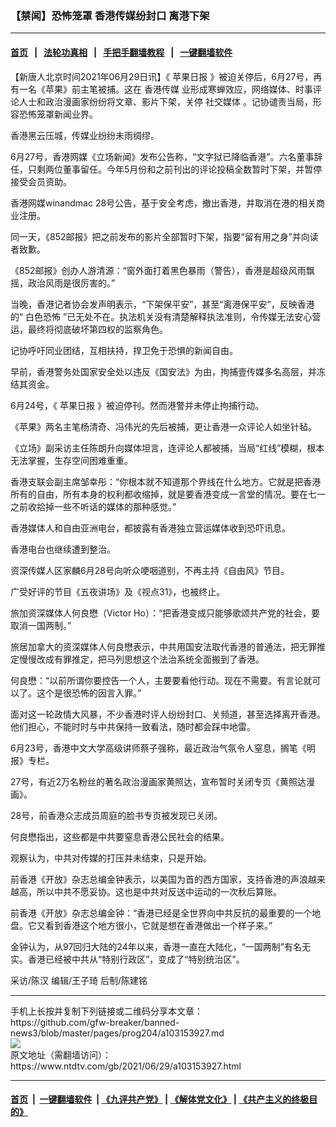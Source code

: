 ### 【禁闻】恐怖笼罩 香港传媒纷封口 离港下架
------------------------

#### [首页](https://github.com/gfw-breaker/banned-news3/blob/master/README.md) &nbsp;&nbsp;|&nbsp;&nbsp; [法轮功真相](https://github.com/begood0513/basic/blob/master/README.md)  &nbsp;&nbsp;|&nbsp;&nbsp; [手把手翻墙教程](https://github.com/gfw-breaker/guides/wiki)  &nbsp;&nbsp;|&nbsp;&nbsp; [一键翻墙软件](https://github.com/gfw-breaker/nogfw/blob/master/README.md)  



<div><div class="post_content" itemprop="articleBody">
 <p>
  【新唐人北京时间2021年06月29日讯】《
  <ok href="https://www.ntdtv.com/gb/苹果日报.htm">
   苹果日报
  </ok>
  》被迫关停后，6月27号，再有一名《苹果》前主笔被捕。这在
  <ok href="https://www.ntdtv.com/gb/香港传媒.htm">
   香港传媒
  </ok>
  业形成寒蝉效应，网络媒体、时事评论人士和政治漫画家纷纷将文章、影片下架，关停
  <ok href="https://www.ntdtv.com/gb/社交媒体.htm">
   社交媒体
  </ok>
  。记协谴责当局，形容恐怖笼罩新闻业界。
 </p>
 <p>
  香港黑云压城，传媒业纷纷未雨绸缪。
 </p>
 <p>
  6月27号，香港网媒《立场新闻》发布公告称，“文字狱已降临香港”。六名董事辞任，只剩两位董事留任。今年5月份和之前刊出的评论投稿全数暂时下架，并暂停接受会员资助。
 </p>
 <p>
  香港网媒winandmac 28号公告，基于安全考虑，撤出香港，并取消在港的相关商业注册。
 </p>
 <p>
  同一天，《852邮报》把之前发布的影片全部暂时下架，指要“留有用之身”并向读者致歉。
 </p>
 <p>
  《852邮报》创办人游清源：“窗外面打着黑色暴雨（警告），香港是超级风雨飘摇，政治风雨是很厉害的。”
 </p>
 <p>
  当晚，香港记者协会发声明表示，“下架保平安”，甚至“离港保平安”，反映香港的“
  <ok href="https://www.ntdtv.com/gb/白色恐怖.htm">
   白色恐怖
  </ok>
  ”已无处不在。执法机关没有清楚解释执法准则，令传媒无法安心营运，最终将彻底破坏第四权的监察角色。
 </p>
 <p>
  记协呼吁同业团结，互相扶持，捍卫免于恐惧的新闻自由。
 </p>
 <p>
  早前，香港警务处国家安全处以违反《国安法》为由，拘捕壹传媒多名高层，并冻结其资金。
 </p>
 <p>
  6月24号，《
  <ok href="https://www.ntdtv.com/gb/苹果日报.htm">
   苹果日报
  </ok>
  》被迫停刊。然而港警并未停止拘捕行动。
 </p>
 <p>
  《苹果》两名主笔杨清奇、冯伟光的先后被捕，更让香港一众评论人如坐针毡。
 </p>
 <p>
  《立场》副采访主任陈朗升向媒体坦言，连评论人都被捕，当局“红线”模糊，根本无法掌握，生存空间困难重重。
 </p>
 <p>
  香港支联会副主席邹幸彤：“你根本就不知道那个界线在什么地方。它就是把香港所有的自由，所有本身的权利都收缩掉，就是要香港变成一言堂的情况。要在七一之前收拾掉一些不听话的媒体的那种感觉。”
 </p>
 <p>
  香港媒体人和自由亚洲电台，都披露有香港独立营运媒体收到恐吓讯息。
 </p>
 <p>
  香港电台也继续遭到整治。
 </p>
 <p>
  资深传媒人区家麟6月28号向听众哽咽道别，不再主持《自由风》节目。
 </p>
 <p>
  广受好评的节目《五夜讲场》及《视点31》，也被终止。
 </p>
 <p>
  旅加资深媒体人何良懋（Victor Ho）：“把香港变成只能够歌颂共产党的社会，要取消一国两制。”
 </p>
 <p>
  旅居加拿大的资深媒体人何良懋表示，中共用国安法取代香港的普通法，把无罪推定慢慢改成有罪推定，把马列思想这个法治系统全面搬到了香港。
 </p>
 <p>
  何良懋：“以前所谓你要控告一个人，主要要看他行动。现在不需要。有言论就可以了。这个是很恐怖的因言入罪。”
 </p>
 <p>
  面对这一轮政情大风暴，不少香港时评人纷纷封口、关频道，甚至选择离开香港。他们担心，不能时时与中共保持一致看法，随时都会踩中地雷。
 </p>
 <p>
  6月23号，香港中文大学高级讲师蔡子强称，最近政治气氛令人窒息，搁笔《明报》专栏。
 </p>
 <p>
  27号，有近2万名粉丝的著名政治漫画家黄照达，宣布暂时关闭专页《黄照达漫画》。
 </p>
 <p>
  28号，前香港众志成员周庭的脸书专页被发现已关闭。
 </p>
 <p>
  何良懋指出，这些都是中共要窒息香港公民社会的结果。
 </p>
 <p>
  观察认为，中共对传媒的打压并未结束，只是开始。
 </p>
 <p>
  前香港《开放》杂志总编金钟表示，以美国为首的西方国家，支持香港的声浪越来越高，所以中共不愿妥协。这也是中共对反送中运动的一次秋后算账。
 </p>
 <p>
  前香港《开放》杂志总编金钟：“香港已经是全世界向中共反抗的最重要的一个地盘。它又看到香港这个地方很小，它就是想在香港做出一个样子来。”
 </p>
 <p>
  金钟认为，从97回归大陆的24年以来，香港一直在大陆化，“一国两制”有名无实。香港已经被中共从“特别行政区”，变成了“特别统治区”。
 </p>
 <p>
  采访/陈汉 编辑/王子琦 后制/陈建铭
 </p>
 <div class="single_ad">
 </div>
</div>
</div>
<hr/>
手机上长按并复制下列链接或二维码分享本文章：<br/>
https://github.com/gfw-breaker/banned-news3/blob/master/pages/prog204/a103153927.md <br/>
<a href='https://github.com/gfw-breaker/banned-news3/blob/master/pages/prog204/a103153927.md'><img src='https://github.com/gfw-breaker/banned-news3/blob/master/pages/prog204/a103153927.md.png'/></a> <br/>
原文地址（需翻墙访问）：https://www.ntdtv.com/gb/2021/06/29/a103153927.html


------------------------
#### [首页](https://github.com/gfw-breaker/banned-news3/blob/master/README.md) &nbsp;|&nbsp; [一键翻墙软件](https://github.com/gfw-breaker/nogfw/blob/master/README.md) &nbsp;| [《九评共产党》](https://github.com/gfw-breaker/9ping.md/blob/master/README.md#九评之一评共产党是什么) | [《解体党文化》](https://github.com/gfw-breaker/jtdwh.md/blob/master/README.md) | [《共产主义的终极目的》](https://github.com/gfw-breaker/gczydzjmd.md/blob/master/README.md)


<img src='http://gfw-breaker.win/banned-news3/pages/prog204/a103153927.md' width='0px' height='0px'/>